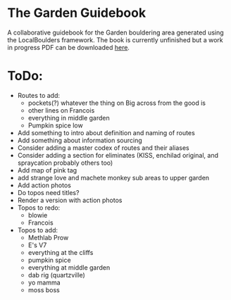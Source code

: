 # The Garden Guidebook
 A collaborative guidebook for the Garden bouldering area generated using the LocalBoulders framework. The book is currently unfinished but a work in progress PDF can be downloaded [here](https://github.com/AndrewChild/The-Garden-Guidebook/raw/main/guideBook.pdf).

# ToDo:
- Routes to add:
	- pockets(?) whatever the thing on Big across from the good is
	- other lines on Francois
	- everything in middle garden
	- Pumpkin spice low
- Add something to intro about definition and naming of routes
- Add something about information sourcing
- Consider adding a master codex of routes and their aliases
- Consider adding a section for eliminates (KISS, enchilad original, and spraycation probably others too)
- Add map of pink tag
- add strange love and machete monkey sub areas to upper garden
- Add action photos
- Do topos need titles?
- Render a version with action photos
- Topos to redo:
	- blowie
	- Francois
- Topos to add:
	- Methlab Prow
	- E's V7
	- everything at the cliffs
	- pumpkin spice
	- everything at middle garden
	- dab rig (quartzville)
	- yo mamma
	- moss boss
